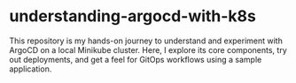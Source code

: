 # understanding-argocd-with-k8s
This repository is my hands-on journey to understand and experiment with ArgoCD on a local Minikube cluster. Here, I explore its core components, try out deployments, and get a feel for GitOps workflows using a sample application.
